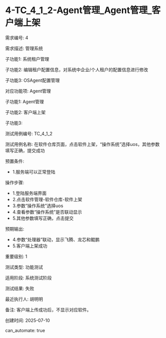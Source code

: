 # 4-TC_4_1_2-Agent管理_Agent管理_客户端上架

需求编号: 4

需求描述: 管理系统

子功能1: 系统租户管理

子功能2: 编辑租户配置信息，对系统中企业/个人租户的配置信息进行修改

子功能3: OSAgent配置管理


对应功能项: Agent管理

子功能1: Agent管理

子功能2: 客户端上架

子功能3: 


测试用例编号: TC_4_1_2

测试用例名称: 在软件仓库页面，点击软件上架，“操作系统”选择uos，其他参数填写正确，提交成功

预置条件:
- 1.服务端可以正常登陆

操作步骤:
- 1.登陆服务端界面
- 2.点击软件管理-软件仓库-软件上架
- 3.参数“操作系统”选择uos
- 4.查看参数“操作系统”是否联动显示
- 5.其他参数填写正确，点击提交

预期输出:
- 4.参数“处理器”联动，显示飞腾、龙芯和鲲鹏
- 5.客户端上架成功

重要级别: 1

测试类型: 功能测试

适用阶段: 系统测试阶段

测试结果: 失败

最近执行人: 胡明明

备注: 客户端上传成功后，不显示对应软件。

创建时间: 2025-07-10

can_automate: true
